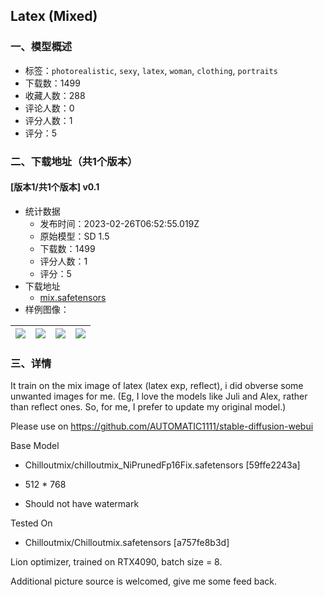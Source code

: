 ## Latex (Mixed)
### 一、模型概述

- 标签：`photorealistic`, `sexy`, `latex`, `woman`, `clothing`, `portraits`
- 下载数：1499
- 收藏人数：288
- 评论人数：0
- 评分人数：1
- 评分：5

### 二、下载地址（共1个版本）

#### [版本1/共1个版本] v0.1

- 统计数据
  - 发布时间：2023-02-26T06:52:55.019Z
  - 原始模型：SD 1.5
  - 下载数：1499
  - 评分人数：1
  - 评分：5
- 下载地址
  - [mix.safetensors](https://civitai.com/api/download/models/15550)
- 样例图像：

| <img src="https://image.civitai.com/xG1nkqKTMzGDvpLrqFT7WA/631b7672-c524-47d2-e755-ae5a889e5300/width=450/155046.jpeg" /> | <img src="https://image.civitai.com/xG1nkqKTMzGDvpLrqFT7WA/3f40da98-23e4-4f51-5a98-c58b93319a00/width=450/155056.jpeg" /> | <img src="https://image.civitai.com/xG1nkqKTMzGDvpLrqFT7WA/d0c5678b-8ec2-4fd2-b3a9-cbca88bb0900/width=450/155055.jpeg" /> | <img src="https://image.civitai.com/xG1nkqKTMzGDvpLrqFT7WA/af193142-e206-4089-0035-4ddffe985400/width=450/155054.jpeg" /> |
| ---- | ---- | ---- | ---- |


### 三、详情
<p>It train on the mix image of latex (latex exp, reflect), i did obverse some unwanted images for me.  (Eg, I love the models like Juli and Alex, rather than reflect ones. So, for me, I prefer to update my original model.)</p><p>Please use on <a target="_blank" rel="ugc" href="https://github.com/AUTOMATIC1111/stable-diffusion-webui">https://github.com/AUTOMATIC1111/stable-diffusion-webui</a></p><p>Base Model</p><ul><li><p>Chilloutmix/chilloutmix_NiPrunedFp16Fix.safetensors [59ffe2243a]</p></li><li><p>512 * 768</p></li><li><p>Should not have watermark</p></li></ul><p>Tested On</p><ul><li><p>Chilloutmix/Chilloutmix.safetensors [a757fe8b3d]</p></li></ul><p>Lion optimizer, trained on RTX4090, batch size = 8.</p><p></p><p>Additional picture source is welcomed, give me some feed back.</p>